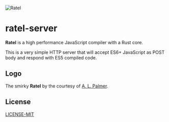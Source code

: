 ![Ratel](http://maciej.codes/things/ratel-400.png)

# ratel-server

**Ratel** is a high performance JavaScript compiler with a Rust core.

This is a very simple HTTP server that will accept ES6+ JavaScript as POST body and respond with ES5 compiled code.

## Logo

The smirky **Ratel** by the courtesy of [A. L. Palmer](https://www.behance.net/alpalmer60b4).

## License

[LICENSE-MIT](LICENSE-MIT)
